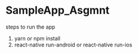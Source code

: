 # SampleApp_Asgmnt
steps to run the app
1. yarn or npm install
2. react-native run-android or react-native run-ios
